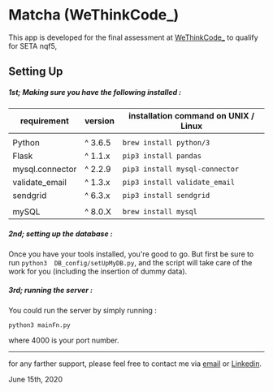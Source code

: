 # Matcha (WeThinkCode_)

This app is developed for the final assessment at [WeThinkCode_](https://www.wethinkcode.co.za) to qualify for SETA nqf5, 

## Setting Up

##### 1st; Making sure you have the following installed :

| requirement     | version | installation command on UNIX / Linux |
| --------------- | ------- | ------------------------------------ |
|                 |         |                                      |
| Python          | ^ 3.6.5 | `brew install python/3`              |
| Flask           | ^ 1.1.x | `pip3 install pandas`                |
| mysql.connector | ^ 2.2.9 | `pip3 install mysql-connector`       |
| validate_email  | ^ 1.3.x | `pip3 install validate_email`        |
| sendgrid        | ^ 6.3.x | `pip3 install sendgrid`              |
|                 |         |                                      |
| mySQL           | ^ 8.0.X | `brew install mysql`                 |

##### 2nd; setting up the database :

Once you have your tools installed, you're good to go. But first be sure to run `python3  DB_config/setUpMyDB.py`, and the script will take care of the work for you (including the insertion of dummy data).

##### 3rd; running the server :

You could run the server by simply running :

`python3 mainFn.py`

where 4000 is your port number.

---
for any farther support, please feel free to contact me via [email](mailto:AbuRadi42Sam@gmail.com) or [Linkedin](https://www.linkedin.com/in/~42/).

June 15th, 2020